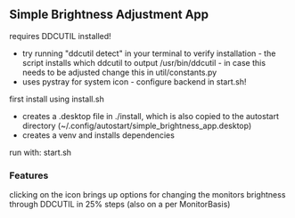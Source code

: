 ## Simple Brightness Adjustment App

requires DDCUTIL installed!
- try running "ddcutil detect" in your terminal to verify installation - the script installs which ddcutil to output /usr/bin/ddcutil - in case this needs to be adjusted change this in util/constants.py
- uses pystray for system icon - configure backend in start.sh!

first install using install.sh
- creates a .desktop file in ./install, which is also copied to the autostart directory (~/.config/autostart/simple_brightness_app.desktop)
- creates a venv and installs dependencies

run with:
start.sh

### Features
clicking on the icon brings up options for changing the monitors brightness through DDCUTIL in 25% steps (also on a per MonitorBasis)
